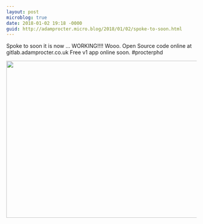 ```yaml
---
layout: post
microblog: true
date: 2018-01-02 19:18 -0000
guid: http://adamprocter.micro.blog/2018/01/02/spoke-to-soon.html
---
```

Spoke to soon it is now ... WORKING!!!! Wooo. Open Source code online at gitlab.adamprocter.co.uk Free v1 app online soon. #procterphd

<img src="http://discursive.adamprocter.co.uk/uploads/2018/e5e084624f.jpg" width="600" height="415" />
